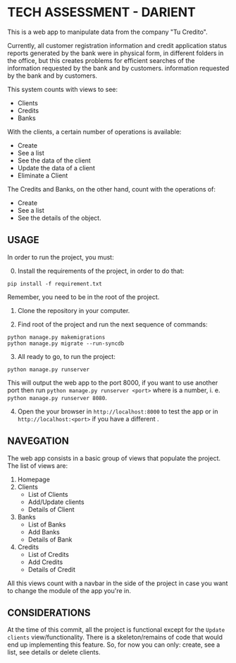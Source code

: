 # TECH ASSESSMENT - DARIENT

This is a web app to manipulate data from the company "Tu Credito". 

Currently, all customer registration information and credit application status reports generated by the bank were in physical form, in different folders in the office, but this creates problems for efficient searches of the information requested by the bank and by customers. information requested by the bank and by customers.

This system counts with views to see:
- Clients
- Credits
- Banks

With the clients, a certain number of operations is available:
- Create
- See a list
- See the data of the client
- Update the data of a client
- Eliminate a Client

The Credits and Banks, on the other hand, count with the operations of:
- Create
- See a list
- See the details of the object.


## USAGE

In order to run the project, you must:

0. Install the requirements of the project, in order to do that:
```
pip install -f requirement.txt
```
Remember, you need to be in the root of the project.

1. Clone the repository in your computer.

2. Find root of the project and run the next sequence of commands:
```
python manage.py makemigrations
python manage.py migrate --run-syncdb
```

3. All ready to go, to run the project:
```
python manage.py runserver
```
This will output the web app to the port 8000, if you want to use another port then run `python manage.py runserver <port>` where <port> is a number, i. e. `python manage.py runserver 8080`.

4. Open the your browser in `http://localhost:8000` to test the app or in `http://localhost:<port>` if you have a different <port>.

## NAVEGATION
The web app consists in a basic group of views that populate the project. The list of views are:
1. Homepage
2. Clients
    - List of Clients
    - Add/Update clients
    - Details of Client
3. Banks
    - List of Banks
    - Add Banks
    - Details of Bank
4. Credits
    - List of Credits
    - Add Credits
    - Details of Credit

All this views count with a navbar in the side of the project in case you want to change the module of the app you're in.

## CONSIDERATIONS
At the time of this commit, all the project is functional except for the `Update clients` view/functionality. There is a skeleton/remains of code that would end up implementing this feature. So, for now you can only: create, see a list, see details or delete clients.
